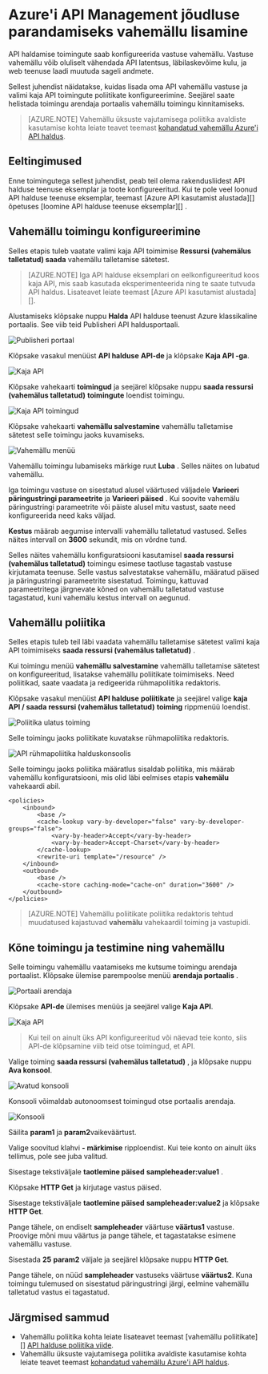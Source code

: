 <properties
    pageTitle="Lisada Azure API Management jõudluse parandamiseks vahemällu | Microsoft Azure'i"
    description="Siit saate teada, kuidas parandada latentsus, läbilaskevõime kulu ja veebiteenuse laadimine API halduse teenuse kõnede jaoks."
    services="api-management"
    documentationCenter=""
    authors="steved0x"
    manager="erikre"
    editor=""/>

<tags
    ms.service="api-management"
    ms.workload="mobile"
    ms.tgt_pltfrm="na"
    ms.devlang="na"
    ms.topic="get-started-article"
    ms.date="10/25/2016"
    ms.author="sdanie"/>

# <a name="add-caching-to-improve-performance-in-azure-api-management"></a>Azure'i API Management jõudluse parandamiseks vahemällu lisamine

API haldamise toimingute saab konfigureerida vastuse vahemällu. Vastuse vahemällu võib oluliselt vähendada API latentsus, läbilaskevõime kulu, ja web teenuse laadi muutuda sageli andmete.

Sellest juhendist näidatakse, kuidas lisada oma API vahemällu vastuse ja valimi kaja API toimingute poliitikate konfigureerimine. Seejärel saate helistada toimingu arendaja portaalis vahemällu toimingu kinnitamiseks.

>[AZURE.NOTE] Vahemällu üksuste vajutamisega poliitika avaldiste kasutamise kohta leiate teavet teemast [kohandatud vahemällu Azure'i API haldus](api-management-sample-cache-by-key.md).

## <a name="prerequisites"></a>Eeltingimused

Enne toimingutega sellest juhendist, peab teil olema rakendusliidest API halduse teenuse eksemplar ja toote konfigureeritud. Kui te pole veel loonud API halduse teenuse eksemplar, teemast [Azure API kasutamist alustada][] õpetuses [loomine API halduse teenuse eksemplar][] .

## <a name="configure-caching"> </a>Vahemällu toimingu konfigureerimine

Selles etapis tuleb vaatate valimi kaja API toimimise **Ressursi (vahemälus talletatud) saada** vahemällu talletamise sätetest.

>[AZURE.NOTE] Iga API halduse eksemplari on eelkonfigureeritud koos kaja API, mis saab kasutada eksperimenteerida ning te saate tutvuda API haldus. Lisateavet leiate teemast [Azure API kasutamist alustada][].

Alustamiseks klõpsake nuppu **Halda** API halduse teenust Azure klassikaline portaalis. See viib teid Publisheri API haldusportaali.

![Publisheri portaal][api-management-management-console]

Klõpsake vasakul menüüst **API halduse** **API-de** ja klõpsake **Kaja API -ga**.

![Kaja API][api-management-echo-api]

Klõpsake vahekaarti **toimingud** ja seejärel klõpsake nuppu **saada ressursi (vahemälus talletatud)** **toimingute** loendist toimingu.

![Kaja API toimingud][api-management-echo-api-operations]

Klõpsake vahekaarti **vahemällu salvestamine** vahemällu talletamise sätetest selle toimingu jaoks kuvamiseks.

![Vahemällu menüü][api-management-caching-tab]

Vahemällu toimingu lubamiseks märkige ruut **Luba** . Selles näites on lubatud vahemällu.

Iga toimingu vastuse on sisestatud alusel väärtused väljadele **Varieeri päringustringi parameetrite** ja **Varieeri päised** . Kui soovite vahemälu päringustringi parameetrite või päiste alusel mitu vastust, saate need konfigureerida need kaks väljad.

**Kestus** määrab aegumise intervalli vahemällu talletatud vastused. Selles näites intervall on **3600** sekundit, mis on võrdne tund.

Selles näites vahemällu konfiguratsiooni kasutamisel **saada ressursi (vahemälus talletatud)** toimingu esimese taotluse tagastab vastuse kirjutamata teenuse. Selle vastus salvestatakse vahemällu, määratud päised ja päringustringi parameetrite sisestatud. Toimingu, kattuvad parameetritega järgnevate kõned on vahemällu talletatud vastuse tagastatud, kuni vahemälu kestus intervall on aegunud.

## <a name="caching-policies"> </a>Vahemällu poliitika

Selles etapis tuleb teil läbi vaadata vahemällu talletamise sätetest valimi kaja API toimimiseks **saada ressursi (vahemälus talletatud)** .

Kui toimingu menüü **vahemällu salvestamine** vahemällu talletamise sätetest on konfigureeritud, lisatakse vahemällu poliitikate toimimiseks. Need poliitikad, saate vaadata ja redigeerida rühmapoliitika redaktoris.

Klõpsake vasakul menüüst **API halduse** **poliitikate** ja seejärel valige **kaja API / saada ressursi (vahemälus talletatud)** **toiming** rippmenüü loendist.

![Poliitika ulatus toiming][api-management-operation-dropdown]

Selle toimingu jaoks poliitikate kuvatakse rühmapoliitika redaktoris.

![API rühmapoliitika halduskonsoolis][api-management-policy-editor]

Selle toimingu jaoks poliitika määratlus sisaldab poliitika, mis määrab vahemällu konfiguratsiooni, mis olid läbi eelmises etapis **vahemälu** vahekaardi abil.

    <policies>
        <inbound>
            <base />
            <cache-lookup vary-by-developer="false" vary-by-developer-groups="false">
                <vary-by-header>Accept</vary-by-header>
                <vary-by-header>Accept-Charset</vary-by-header>
            </cache-lookup>
            <rewrite-uri template="/resource" />
        </inbound>
        <outbound>
            <base />
            <cache-store caching-mode="cache-on" duration="3600" />
        </outbound>
    </policies>

>[AZURE.NOTE] Vahemällu poliitikate poliitika redaktoris tehtud muudatused kajastuvad **vahemälu** vahekaardil toiming ja vastupidi.

## <a name="test-operation"> </a>Kõne toimingu ja testimine ning vahemällu

Selle toimingu vahemällu vaatamiseks me kutsume toimingu arendaja portaalist. Klõpsake ülemise parempoolse menüü **arendaja portaalis** .

![Portaali arendaja][api-management-developer-portal-menu]

Klõpsake **API-de** ülemises menüüs ja seejärel valige **Kaja API**.

![Kaja API][api-management-apis-echo-api]

>Kui teil on ainult üks API konfigureeritud või näevad teie konto, siis API-de klõpsamine viib teid otse toimingud, et API.

Valige toiming **saada ressursi (vahemälus talletatud)** , ja klõpsake nuppu **Ava konsool**.

![Avatud konsooli][api-management-open-console]

Konsooli võimaldab autonoomsest toimingud otse portaalis arendaja.

![Konsooli][api-management-console]

Säilita **param1** ja **param2**vaikeväärtust.

Valige soovitud klahvi **- märkimise** ripploendist. Kui teie konto on ainult üks tellimus, pole see juba valitud.

Sisestage tekstiväljale **taotlemine päised** **sampleheader:value1** .

Klõpsake **HTTP Get** ja kirjutage vastus päised.

Sisestage tekstiväljale **taotlemine päised** **sampleheader:value2** ja klõpsake **HTTP Get**.

Pange tähele, on endiselt **sampleheader** väärtuse **väärtus1** vastuse. Proovige mõni muu väärtus ja pange tähele, et tagastatakse esimene vahemällu vastuse.

Sisestada **25** **param2** väljale ja seejärel klõpsake nuppu **HTTP Get**.

Pange tähele, on nüüd **sampleheader** vastuseks väärtuse **väärtus2**. Kuna toimingu tulemused on sisestatud päringustringi järgi, eelmine vahemällu talletatud vastus ei tagastatud.

## <a name="next-steps"> </a>Järgmised sammud

-   Vahemällu poliitika kohta leiate lisateavet teemast [vahemällu poliitikate][] [API halduse poliitika viide][].
-   Vahemällu üksuste vajutamisega poliitika avaldiste kasutamise kohta leiate teavet teemast [kohandatud vahemällu Azure'i API haldus](api-management-sample-cache-by-key.md).

[api-management-management-console]: ./media/api-management-howto-cache/api-management-management-console.png
[api-management-echo-api]: ./media/api-management-howto-cache/api-management-echo-api.png
[api-management-echo-api-operations]: ./media/api-management-howto-cache/api-management-echo-api-operations.png
[api-management-caching-tab]: ./media/api-management-howto-cache/api-management-caching-tab.png
[api-management-operation-dropdown]: ./media/api-management-howto-cache/api-management-operation-dropdown.png
[api-management-policy-editor]: ./media/api-management-howto-cache/api-management-policy-editor.png
[api-management-developer-portal-menu]: ./media/api-management-howto-cache/api-management-developer-portal-menu.png
[api-management-apis-echo-api]: ./media/api-management-howto-cache/api-management-apis-echo-api.png
[api-management-open-console]: ./media/api-management-howto-cache/api-management-open-console.png
[api-management-console]: ./media/api-management-howto-cache/api-management-console.png


[How to add operations to an API]: api-management-howto-add-operations.md
[How to add and publish a product]: api-management-howto-add-products.md
[Monitoring and analytics]: api-management-monitoring.md
[Add APIs to a product]: api-management-howto-add-products.md#add-apis
[Publish a product]: api-management-howto-add-products.md#publish-product
[Azure'i API kasutamist alustada]: api-management-get-started.md

[API halduse poliitika viide]: https://msdn.microsoft.com/library/azure/dn894081.aspx
[Vahemällu poliitika]: https://msdn.microsoft.com/library/azure/dn894086.aspx

[API halduse teenuse eksemplari loomine]: api-management-get-started.md#create-service-instance

[Configure an operation for caching]: #configure-caching
[Review the caching policies]: #caching-policies
[Call an operation and test the caching]: #test-operation
[Next steps]: #next-steps
